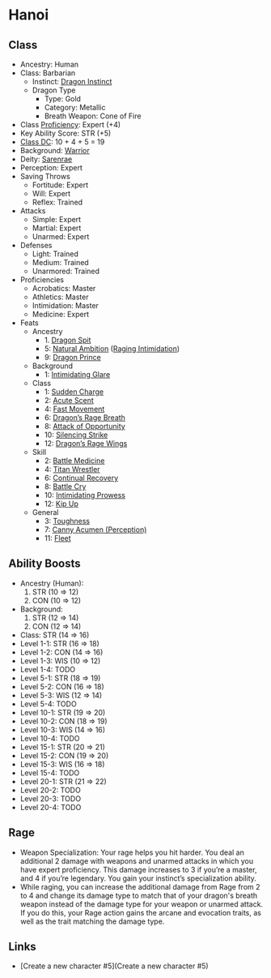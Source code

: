 # Hanoi

## Class

- Ancestry: Human
- Class: Barbarian
   - Instinct: [Dragon Instinct](https://2e.aonprd.com/Instincts.aspx?ID=2)
   - Dragon Type
      - Type: Gold
      - Category: Metallic
      - Breath Weapon: Cone of Fire
- Class [Proficiency](https://2e.aonprd.com/Rules.aspx?ID=35): Expert (+4)
- Key Ability Score: STR (+5)
- [Class DC](https://2e.aonprd.com/Rules.aspx?ID=102): 10 + 4 + 5 = 19
- Background: [Warrior](https://pf2.d20pfsrd.com/background/warrior/)
- Deity: [Sarenrae](https://2e.aonprd.com/Deities.aspx?ID=16)
- Perception: Expert
- Saving Throws
   - Fortitude: Expert
   - Will: Expert
   - Reflex: Trained
- Attacks
   - Simple: Expert
   - Martial: Expert
   - Unarmed: Expert
- Defenses
   - Light: Trained
   - Medium: Trained
   - Unarmored: Trained
- Proficiencies
   - Acrobatics: Master
   - Athletics: Master
   - Intimidation: Master
   - Medicine: Expert
- Feats
   - Ancestry
      - 1\. [Dragon Spit](https://2e.aonprd.com/Feats.aspx?ID=941)
      - 5: [Natural Ambition](https://2e.aonprd.com/Feats.aspx?ID=70) ([Raging Intimidation](https://2e.aonprd.com/Feats.aspx?ID=132))
      - 9: [Dragon Prince](https://2e.aonprd.com/Feats.aspx?ID=953)
   - Background
      - 1: [Intimidating Glare](https://2e.aonprd.com/Feats.aspx?ID=796)
   - Class
      - 1: [Sudden Charge](https://2e.aonprd.com/Feats.aspx?ID=134)
      - 2: [Acute Scent](https://2e.aonprd.com/Feats.aspx?ID=135)
      - 4: [Fast Movement](https://2e.aonprd.com/Feats.aspx?ID=140)
      - 6: [Dragon’s Rage Breath](https://2e.aonprd.com/Feats.aspx?ID=148)
      - 8: [Attack of Opportunity](https://2e.aonprd.com/Feats.aspx?ID=145)
      - 10: [Silencing Strike](https://2e.aonprd.com/Feats.aspx?ID=1621)
      - 12: [Dragon’s Rage Wings](https://2e.aonprd.com/Feats.aspx?ID=162)
   - Skill
      - 2: [Battle Medicine](https://2e.aonprd.com/Feats.aspx?ID=760)
      - 4: [Titan Wrestler](https://2e.aonprd.com/Feats.aspx?ID=854)
      - 6: [Continual Recovery](https://2e.aonprd.com/Feats.aspx?ID=771)
      - 8: [Battle Cry](https://2e.aonprd.com/Feats.aspx?ID=759)
      - 10: [Intimidating Prowess](https://2e.aonprd.com/Feats.aspx?ID=797)
      - 12: [Kip Up](https://2e.aonprd.com/Feats.aspx?ID=799)
   - General
      - 3: [Toughness](https://2e.aonprd.com/Feats.aspx?ID=855)
      - 7: [Canny Acumen (Perception)](https://2e.aonprd.com/Feats.aspx?ID=764)
      - 11: [Fleet](https://pf2.d20pfsrd.com/feat/fleet/)
   
## Ability Boosts

- Ancestry (Human):
   1. STR (10 => 12)
   2. CON (10 => 12)
- Background: 
   1. STR (12 => 14)
   2. CON (12 => 14)
- Class: STR (14 => 16)
- Level 1-1: STR (16 => 18)
- Level 1-2: CON (14 => 16)
- Level 1-3: WIS (10 => 12)
- Level 1-4: TODO
- Level 5-1: STR (18 => 19)
- Level 5-2: CON (16 => 18)
- Level 5-3: WIS (12 => 14)
- Level 5-4: TODO
- Level 10-1: STR (19 => 20)
- Level 10-2: CON (18 => 19)
- Level 10-3: WIS (14 => 16)
- Level 10-4: TODO
- Level 15-1: STR (20 => 21)
- Level 15-2: CON (19 => 20)
- Level 15-3: WIS (16 => 18)
- Level 15-4: TODO
- Level 20-1: STR (21 => 22)
- Level 20-2: TODO
- Level 20-3: TODO
- Level 20-4: TODO

## Rage 

- Weapon Specialization: Your rage helps you hit harder. You deal an additional 2 damage with weapons and unarmed attacks in which you have expert proficiency. This damage increases to 3 if you’re a master, and 4 if you’re legendary. You gain your instinct’s specialization ability.
- While raging, you can increase the additional damage from Rage from 2 to 4 and change its damage type to match that of your dragon's breath weapon instead of the damage type for your weapon or unarmed attack. If you do this, your Rage action gains the arcane and evocation traits, as well as the trait matching the damage type.

## Links

- [Create a new character #5](Create a new character #5)
